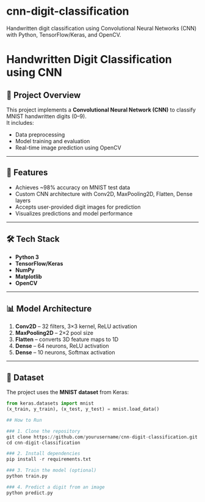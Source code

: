 # cnn-digit-classification
Handwritten digit classification using Convolutional Neural Networks (CNN) with Python, TensorFlow/Keras, and OpenCV.

# Handwritten Digit Classification using CNN

## 📌 Project Overview
This project implements a **Convolutional Neural Network (CNN)** to classify MNIST handwritten digits (0–9).  
It includes:
- Data preprocessing
- Model training and evaluation
- Real-time image prediction using OpenCV

---

## 🚀 Features
- Achieves ~98% accuracy on MNIST test data
- Custom CNN architecture with Conv2D, MaxPooling2D, Flatten, Dense layers
- Accepts user-provided digit images for prediction
- Visualizes predictions and model performance

---

## 🛠 Tech Stack
- **Python 3**
- **TensorFlow/Keras**
- **NumPy**
- **Matplotlib**
- **OpenCV**

---

## 📊 Model Architecture
1. **Conv2D** – 32 filters, 3×3 kernel, ReLU activation  
2. **MaxPooling2D** – 2×2 pool size  
3. **Flatten** – converts 3D feature maps to 1D  
4. **Dense** – 64 neurons, ReLU activation  
5. **Dense** – 10 neurons, Softmax activation  

---

## 📂 Dataset
The project uses the **MNIST dataset** from Keras:
```python
from keras.datasets import mnist
(x_train, y_train), (x_test, y_test) = mnist.load_data()

## How to Run

### 1. Clone the repository
git clone https://github.com/yourusername/cnn-digit-classification.git
cd cnn-digit-classification

### 2. Install dependencies
pip install -r requirements.txt

### 3. Train the model (optional)
python train.py

### 4. Predict a digit from an image
python predict.py

